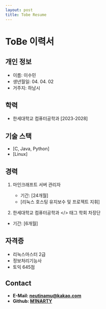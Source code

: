 ```yaml
---
layout: post
title: Tobe Resume
---
```

# ToBe 이력서


## 개인 정보
* 이름: 이수민
* 생년월일: 04. 04. 02
* 거주지: 하남시


## 학력
* 한세대학교 컴퓨터공학과 [2023-2028]


## 기술 스택
* [C, Java, Python]
* [Linux]


## 경력
1. 마인크래프트 서버 관리자
   * 기간: [24개월]
   * [리눅스 호스팅 유지보수 및 프로젝트 지휘]

2. 한세대학교 컴퓨터공학과 </> 태그 학회 차장단
  * 기간: [6개월]


## 자격증
* 리눅스마스터 2급
* 정보처리기능사
* 토익 645점

 
## Contact
* **E-Mail: neutinamu@kakao.com**
* **Github: [M1NARTY](https://github.com/M1NARTY)**
